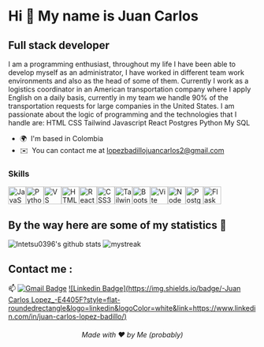 Hi 👋 My name is Juan Carlos
============================

Full stack developer
--------------------

I am a programming enthusiast, throughout my life I have been able to develop myself as an administrator, I have worked in different team work environments and also as the head of some of them. Currently I work as a logistics coordinator in an American transportation company where I apply English on a daily basis, currently in my team we handle 90% of the transportation requests for large companies in the United States. I am passionate about the logic of programming and the technologies that I handle are: HTML CSS Tailwind Javascript React Postgres Python My SQL

* 🌍  I'm based in Colombia
* ✉️  You can contact me at [lopezbadillojuancarlos2@gmail.com](mailto:lopezbadillojuancarlos2@gmail.com)

### Skills


<p align="left">
<a href="https://developer.mozilla.org/en-US/docs/Web/JavaScript" target="_blank" rel="noreferrer"><img src="https://raw.githubusercontent.com/danielcranney/readme-generator/main/public/icons/skills/javascript-colored.svg" width="36" height="36" alt="JavaScript" /></a><a href="https://www.python.org/" target="_blank" rel="noreferrer"><img src="https://raw.githubusercontent.com/danielcranney/readme-generator/main/public/icons/skills/python-colored.svg" width="36" height="36" alt="Python" /></a><a href="https://code.visualstudio.com/" target="_blank" rel="noreferrer"><img src="https://raw.githubusercontent.com/danielcranney/readme-generator/main/public/icons/skills/visualstudiocode.svg" width="36" height="36" alt="VS Code" /></a><a href="https://developer.mozilla.org/en-US/docs/Glossary/HTML5" target="_blank" rel="noreferrer"><img src="https://raw.githubusercontent.com/danielcranney/readme-generator/main/public/icons/skills/html5-colored.svg" width="36" height="36" alt="HTML5" /></a><a href="https://reactjs.org/" target="_blank" rel="noreferrer"><img src="https://raw.githubusercontent.com/danielcranney/readme-generator/main/public/icons/skills/react-colored.svg" width="36" height="36" alt="React" /></a><a href="https://www.w3.org/TR/CSS/#css" target="_blank" rel="noreferrer"><img src="https://raw.githubusercontent.com/danielcranney/readme-generator/main/public/icons/skills/css3-colored.svg" width="36" height="36" alt="CSS3" /></a><a href="https://tailwindcss.com/" target="_blank" rel="noreferrer"><img src="https://raw.githubusercontent.com/danielcranney/readme-generator/main/public/icons/skills/tailwindcss-colored.svg" width="36" height="36" alt="TailwindCSS" /></a><a href="https://getbootstrap.com/" target="_blank" rel="noreferrer"><img src="https://raw.githubusercontent.com/danielcranney/readme-generator/main/public/icons/skills/bootstrap-colored.svg" width="36" height="36" alt="Bootstrap" /></a><a href="https://vitejs.dev/" target="_blank" rel="noreferrer"><img src="https://raw.githubusercontent.com/danielcranney/readme-generator/main/public/icons/skills/vite-colored.svg" width="36" height="36" alt="Vite" /></a><a href="https://nodejs.org/en/" target="_blank" rel="noreferrer"><img src="https://raw.githubusercontent.com/danielcranney/readme-generator/main/public/icons/skills/nodejs-colored.svg" width="36" height="36" alt="NodeJS" /></a><a href="https://www.postgresql.org/" target="_blank" rel="noreferrer"><img src="https://raw.githubusercontent.com/danielcranney/readme-generator/main/public/icons/skills/postgresql-colored.svg" width="36" height="36" alt="PostgreSQL" /></a><a href="https://flask.palletsprojects.com/en/2.0.x/" target="_blank" rel="noreferrer"><img src="https://raw.githubusercontent.com/danielcranney/readme-generator/main/public/icons/skills/flask-colored.svg" width="36" height="36" alt="Flask" /></a>
</p>

## By the way here are some of my statistics 🚀
![Intetsu0396's github stats](https://github-readme-stats.vercel.app/api?username=Intetsu0396&show_icons=true&theme=tokyonight)
<img src="https://github-readme-streak-stats.herokuapp.com/?user=Intetsu0396&theme=tokyonight" alt="mystreak"/>

## Contact me : 
📫 [![Gmail Badge](https://img.shields.io/badge/-lopezbadillojuancarlos2@gmail.com-blue?style=flat-roundedrectangle&logo=Gmail&logoColor=white&link=mailto:lopezbadillojuancarlos2@gmail.com)](lopezbadillojuancarlos2@gmail.com)
[![Linkedin Badge](https://img.shields.io/badge/-Juan Carlos Lopez_-E4405F?style=flat-roundedrectangle&logo=linkedin&logoColor=white&link=https://www.linkedin.com/in/juan-carlos-lopez-badillo/)](https://www.linkedin/in/juan-carlos-lopez-badill)

<h6 align="center">Made with ❤️ by Me (probably)</h6>








